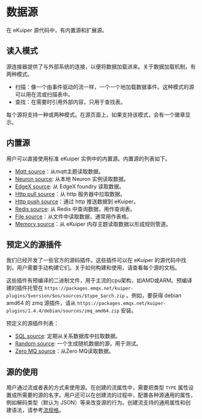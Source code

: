 # 数据源

在 eKuiper 源代码中，有内置源和扩展源。

## 读入模式

源连接器提供了与外部系统的连接，以便将数据加载进来。关于数据加载机制，有两种模式。

- 扫描：像一个由事件驱动的流一样，一个一个地加载数据事件。这种模式的源可以用在流或扫描表中。
- 查找：在需要时引用外部内容，只用于查找表。

每个源将支持一种或两种模式。在源页面上，如果支持该模式，会有一个徽章显示。

## 内置源

用户可以直接使用标准 eKuiper 实例中的内置源。内置源的列表如下。

- [Mqtt source](./builtin/mqtt.md)：从mqtt主题读取数据。
- [Neuron source](./builtin/neuron.md): 从本地 Neuron 实例读取数据。
- [EdgeX source](./builtin/edgex.md): 从 EdgeX foundry 读取数据。
- [Http pull source](./builtin/http_pull.md)：从 http 服务器中拉取数据。
- [Http push source](./builtin/http_push.md)：通过 http 推送数据到 eKuiper。
- [Redis source](./builtin/redis.md): 从 Redis 中查询数据，用作查询表。
- [File source](./builtin/file.md)：从文件中读取数据，通常用作表格。
- [Memory source](./builtin/memory.md)：从 eKuiper 内存主题读取数据以形成规则管道。

## 预定义的源插件

我们已经开发了一些官方的源码插件。这些插件可以在 eKuiper 的源代码中找到，用户需要手动构建它们。关于如何构建和使用，请查看每个源的文档。

这些插件有预编译的二进制文件，用于主流的cpu架构，如AMD或ARM。预编译建的插件托管在 `https://packages.emqx.net/kuiper-plugins/$version/$os/sources/$type_$arch.zip` 。例如，要获得 debian amd64 的 zmq 源插件，请从 `https://packages.emqx.net/kuiper-plugins/1.4.4/debian/sources/zmq_amd64.zip` 安装。

预定义的源插件列表：

- [SQL source](./plugin/sql.md): 定期从关系数据库中拉取数据。
- [Random source](./plugin/random.md): 一个生成随机数据的源，用于测试。
- [Zero MQ source](./plugin/zmq.md)：从Zero MQ读取数据。

## 源的使用

用户通过流或者表的方式来使用源。在创建的流属性中，需要把类型 `TYPE` 属性设置成所需要的源的名字。用户还可以在创建流的过程中，配置各种源通用的属性，例如解码类型（默认为 JSON）等来改变源的行为。创建流支持的通用属性和创建语法，请参考[流规格](../../sqls/streams.md)。